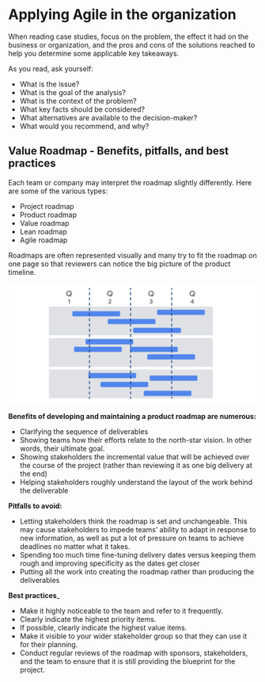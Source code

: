 # Applying Agile in the organization

When reading case studies, focus on the problem, the effect it had on the business or organization, and the pros and cons of the solutions reached to help you determine some applicable key takeaways.

As you read, ask yourself: 
* What is the issue?
* What is the goal of the analysis?
* What is the context of the problem?
* What key facts should be considered?
* What alternatives are available to the decision-maker?
* What would you recommend, and why?

## Value Roadmap - Benefits, pitfalls, and best practices
Each team or company may interpret the roadmap slightly differently. Here are some of the various types:
* Project roadmap
* Product roadmap
* Value roadmap
* Lean roadmap
* Agile roadmap

Roadmaps are often represented visually and many try to fit the roadmap on one page so that reviewers can notice the big picture of the product timeline.

![value-roadmap](value-roadmap.png)

__Benefits of developing and maintaining a product roadmap are numerous:__
* Clarifying the sequence of deliverables 
* Showing teams how their efforts relate to the north-star vision. In other words, their ultimate goal. 
* Showing stakeholders the incremental value that will be achieved over the course of the project (rather than reviewing it as one big delivery at the end)
* Helping stakeholders roughly understand the layout of the work behind the deliverable

__Pitfalls to avoid:__
* Letting stakeholders think the roadmap is set and unchangeable. This may cause stakeholders to impede teams’ ability to adapt in response to new information, as well as put a lot of pressure on teams to achieve deadlines no matter what it takes.
* Spending too much time fine-tuning delivery dates versus keeping them rough and improving specificity as the dates get closer
* Putting all the work into creating the roadmap rather than producing the deliverables 

__Best practices___
* Make it highly noticeable to the team and refer to it frequently.
* Clearly indicate the highest priority items.
* If possible, clearly indicate the highest value items.
* Make it visible to your wider stakeholder group so that they can use it for their planning. 
* Conduct regular reviews of the roadmap with sponsors, stakeholders, and the team to ensure that it is still providing the blueprint for the project.
